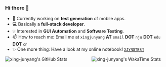 ### Hi there 👋

<!--
**xing-junyang/xing-junyang** is a ✨ _special_ ✨ repository because its `README.md` (this file) appears on your GitHub profile.

Here are some ideas to get you started:

- 🔭 I’m currently working on ...
- 🌱 I’m currently learning ...
- 👯 I’m looking to collaborate on ...
- 🤔 I’m looking for help with ...
- 💬 Ask me about ...
- 📫 How to reach me: ...
- 😄 Pronouns: ...
- ⚡ Fun fact: ...
-->

- 🔭 Currently working on **test generation** of mobile apps.
- 💻 Basically a **full-stack developer**.
- 💡 Interested in **GUI Automation** and **Software Testing**.
- 📫 How to reach me: Email me at `xingjunyang` **AT** `smail` **DOT** `nju` **DOT** `edu` **DOT** `cn`
- ✨ One more thing: Have a look at my online notebook! [`XJYNOTES📒`](https://www.xjynotes.top)

<div style="display: flex; flex-direction: row; justify-content: space-between; width: 100%;">
  <img src="https://github-readme-stats.vercel.app/api/top-langs/?username=xing-junyang&theme=transparent&show_icons=true&hide_border=true&layout=compact&langs_count=10" alt="xing-junyang's GitHub Stats" />
  
  <img src="https://github-readme-stats.vercel.app/api/wakatime?username=@xing_junyang&layout=compact&langs_count=10&theme=transparent&show_icons=true&hide_border=true" alt="xing-junyang's WakaTime Stats" />
</div>
